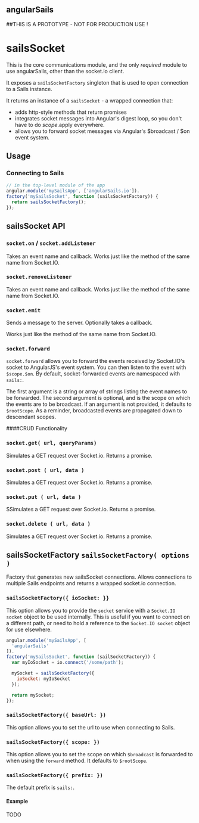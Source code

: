 ## angularSails

##THIS IS A PROTOTYPE - NOT FOR PRODUCTION USE !

# sailsSocket
This is the core communications module, and the only *required* module to use angularSails, other than the socket.io client.

It exposes a `sailsSocketFactory` singleton that is used to open connection to a Sails instance.

It returns an instance of a ` sailsSocket ` - a wrapped connection that:
- adds http-style methods that return promises
- integrates socket messages into Angular's digest loop, so you don't have to do $scope.$apply everywhere.
- allows you to forward socket messages via Angular's $broadcast / $on event system.

## Usage


### Connecting to Sails

```javascript
// in the top-level module of the app
angular.module('mySailsApp', ['angularSails.io']).
factory('mySailsSocket', function (sailsSocketFactory)) {
  return sailsSocketFactory();
});
```


## sailsSocket API

### `socket.on` / `socket.addListener`
Takes an event name and callback.
Works just like the method of the same name from Socket.IO.

### `socket.removeListener`
Takes an event name and callback.
Works just like the method of the same name from Socket.IO.

### `socket.emit`
Sends a message to the server.
Optionally takes a callback.

Works just like the method of the same name from Socket.IO.

### `socket.forward`

`socket.forward` allows you to forward the events received by Socket.IO's socket to AngularJS's event system.
You can then listen to the event with `$scope.$on`.
By default, socket-forwarded events are namespaced with `sails:`.

The first argument is a string or array of strings listing the event names to be forwarded.
The second argument is optional, and is the scope on which the events are to be broadcast.
If an argument is not provided, it defaults to `$rootScope`.
As a reminder, broadcasted events are propagated down to descendant scopes.

####CRUD Functionality

### `socket.get( url, queryParams)`
Simulates a GET request over Socket.io.
Returns a promise.

### `socket.post ( url, data )`
Simulates a GET request over Socket.io.
Returns a promise.

### `socket.put ( url, data )`
SSimulates a GET request over Socket.io.
Returns a promise.

### `socket.delete ( url, data )`
Simulates a GET request over Socket.io.
Returns a promise.


## sailsSocketFactory ` sailsSocketFactory( options ) `
Factory that generates new sailsSocket connections. Allows connections to multiple Sails endpoints and returns a wrapped socket.io connection.

  ### `sailsSocketFactory({ ioSocket: }}`

This option allows you to provide the `socket` service with a `Socket.IO socket` object to be used internally.
This is useful if you want to connect on a different path, or need to hold a reference to the `Socket.IO socket` object for use elsewhere.

```javascript
angular.module('mySailsApp', [
  'angularSails'
]).
factory('mySailsSocket', function (sailSocketFactory)) {
  var myIoSocket = io.connect('/some/path');

  mySocket = sailsSocketFactory({
    ioSocket: myIoSocket
  });

  return mySocket;
});
```

### `sailsSocketFactory({ baseUrl: })`

This option allows you to set the url to use when connecting to Sails.

### `sailsSocketFactory({ scope: })`

This option allows you to set the scope on which `$broadcast` is forwarded to when using the `forward` method.
It defaults to `$rootScope`.


### `sailsSocketFactory({ prefix: })`

The default prefix is `sails:`.


#### Example

TODO
